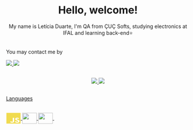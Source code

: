 <h1 align="center">
Hello, welcome!
</h1>

<p align="center">
My name is Letícia Duarte, I'm QA from ÇUÇ Softs, studying electronics at IFAL and learning back-end⭐<br/> 
</p>

 ##

 <p align="left">
 You may contact me by
 </p>
 <a href="mailto:leticiabsduarte@gmail.com" alt="Gmail">
  <img src="https://img.shields.io/badge/mail.leticiabsduarte@gmail.com-F74141?style=for-the-badge&logoColor=white&logo=gmail&link=mailto:mail.leticiabsduarte@gmail.com"/>
</a>
<a href="https://instagram.com/leticiaduartebs" target="_blank"><img src="https://img.shields.io/badge/-Instagram-%23E4405F?style=for-the-badge&logo=instagram&logoColor=white" target="_blank">
</a>

##
 
<div align="center">
  <a href="https://github.com/leticiabsduarte">
  <img height="170em" src="https://github-readme-stats.vercel.app/api?username=leticiabsduarte&show_icons=true&theme=dracula&include_all_commits=true&count_private=true"/>
  <img height="170em" src="https://github-readme-stats.vercel.app/api/top-langs/?username=leticiabsduarte&layout=compact&langs_count=7&theme=dracula"/>
</div>

##

 <p align="left">
 Languages 
 </p>
<div style="display: inline_block"><br>
  <img align="center" height="30" width="40" src="https://raw.githubusercontent.com/devicons/devicon/master/icons/javascript/javascript-plain.svg" />
  <img align="center" height="30" width="40" src="https://cdn.jsdelivr.net/gh/devicons/devicon/icons/arduino/arduino-plain-wordmark.svg"/>   
  <img align="center" height="30" width="40"src="https://cdn.jsdelivr.net/gh/devicons/devicon/icons/nodejs/nodejs-original.svg" /> 
  <img rel="stylesheet" href="https://cdn.jsdelivr.net/gh/devicons/devicon@v2.15.1/devicon.min.css">         
</div>
  
